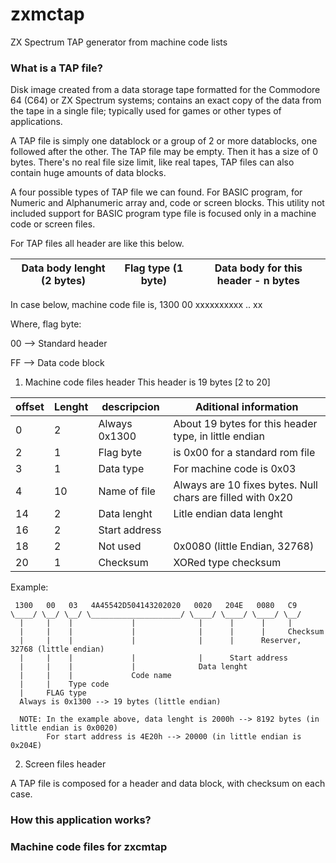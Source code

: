 # zxmctap
ZX Spectrum TAP generator from machine code lists

### What is a TAP file?
Disk image created from a data storage tape formatted for the Commodore 64 (C64) or ZX Spectrum systems; contains an exact copy of the data from the tape in a single file; typically used for games or other types of applications.

A TAP file is simply one datablock or a group of 2 or more datablocks, one followed after the other. The TAP file may be empty. Then it has a size of 0 bytes. There's no real file size limit, like real tapes, TAP files can also contain huge amounts of data blocks.

A four possible types of TAP file we can found. For BASIC program, for Numeric and Alphanumeric array and, code or screen blocks. This utility not included support for BASIC program type file is focused only in a machine code or screen files.

For TAP files all header are like this below.

  | Data body lenght  (2 bytes) | Flag type (1 byte)  | Data body for this header - n bytes  |
  |-----------------------------|---------------------|---------------------------------------

  In case below, machine code file is, 1300 00 xxxxxxxxxx .. xx
  
  Where, flag byte:
  
   00 --> Standard header

FF --> Data code block


1. Machine code files header
This header is 19 bytes [2 to 20]

  |  offset | Lenght | descripcion   | Aditional information |
  |---------|--------|---------------|-----------------------|
  |    0    |    2   | Always 0x1300 | About 19 bytes for this header type, in little endian    |
  |    2    |    1   | Flag byte     | is 0x00 for a standard rom file        |
  |    3    |    1   | Data type     | For machine code is 0x03               |
  |    4    |   10   | Name of file  | Always are 10 fixes bytes. Null chars are filled with 0x20 |
  |    14   |    2   | Data lenght   | Litle endian data lenght               |
  |    16   |    2   | Start address |  |
  |    18   |    2   | Not used      | 0x0080 (little Endian, 32768) |
  |    20   |    1   | Checksum      | XORed type checksum                    |
  
  Example:
  
     1300   00   03   4A45542D504143202020   0020   204E   0080   C9
    \____/ \__/ \__/ \____________________/ \____/ \____/ \____/ \__/
      |     |    |             |              |      |      |     |
      |     |    |             |              |      |      |     Checksum
      |     |    |             |              |      |      Reserver, 32768 (little endian)
      |     |    |             |              |      Start address
      |     |    |             |              Data lenght
      |     |    |             Code name
      |     |    Type code
      |     FLAG type
      Always is 0x1300 --> 19 bytes (little endian) 
    
      NOTE: In the example above, data lenght is 2000h --> 8192 bytes (in little endian is 0x0020)
            For start address is 4E20h --> 20000 (in little endian is 0x204E)



2. Screen files header



A TAP file is composed for a header and data block, with checksum on each case.

### How this application works?

### Machine code files for zxcmtap
